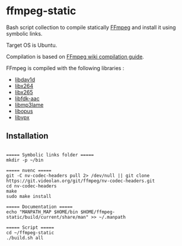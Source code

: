# ffmpeg-static

Bash script collection to compile statically [FFmpeg](https://ffmpeg.org/) and install it using symbolic links.

Target OS is Ubuntu.

Compilation is based on [FFmpeg wiki compilation guide](https://trac.ffmpeg.org/wiki/CompilationGuide/Ubuntu).

FFmpeg is compiled with the following libraries :

* [libdav1d](https://code.videolan.org/videolan/dav1d)
* [libx264](https://code.videolan.org/videolan/x264)
* [libx265](https://bitbucket.org/multicoreware/x265/wiki/Home)
* [libfdk-aac](https://github.com/mstorsjo/fdk-aac)
* [libmp3lame](http://lame.sourceforge.net)
* [libopus](http://www.opus-codec.org/downloads/)
* [libvpx](https://github.com/webmproject/libvpx/)

## Installation

```

===== Symbolic links folder =====
mkdir -p ~/bin

===== nvenc =====
git -C nv-codec-headers pull 2> /dev/null || git clone https://git.videolan.org/git/ffmpeg/nv-codec-headers.git
cd nv-codec-headers
make
sudo make install

===== Documentation =====
echo "MANPATH_MAP $HOME/bin $HOME/ffmpeg-static/build/current/share/man" >> ~/.manpath

===== Script =====
cd ~/ffmpeg-static
./build.sh all

```
